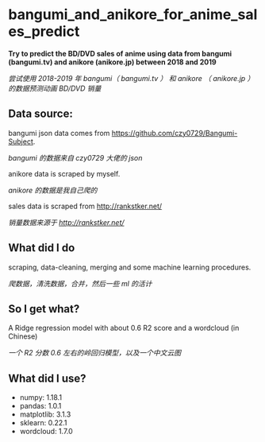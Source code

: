 # bangumi_and_anikore_for_anime_sales_predict
**Try to predict the BD/DVD sales of anime using data from bangumi (bangumi.tv) and anikore (anikore.jp) between 2018 and 2019**

*尝试使用 2018-2019 年 bangumi（ bangumi.tv ） 和 anikore （ anikore.jp ）的数据预测动画 BD/DVD 销量*

## Data source:

bangumi json data comes from https://github.com/czy0729/Bangumi-Subject.

*bangumi 的数据来自 czy0729 大佬的 json*

anikore data is scraped by myself.

*anikore 的数据是我自己爬的*

sales data is scraped from http://rankstker.net/

*销量数据来源于 http://rankstker.net/*

## What did I do

scraping, data-cleaning, merging and some machine learning procedures.

*爬数据，清洗数据，合并，然后一些 ml 的活计*

## So I get what?

A Ridge regression model with about 0.6 R2 score and a wordcloud (in Chinese)

*一个 R2 分数 0.6 左右的岭回归模型，以及一个中文云图*

## What did I use?

* numpy: 1.18.1
* pandas: 1.0.1
* matplotlib: 3.1.3
* sklearn: 0.22.1
* wordcloud: 1.7.0
